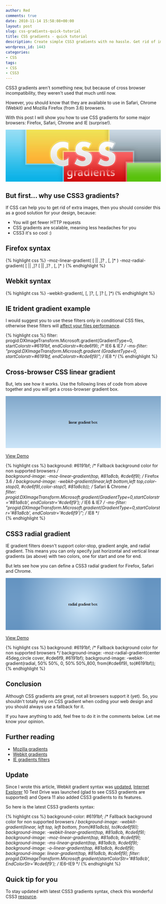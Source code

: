 ```yaml
---
author: Red
comments: true
date: 2010-11-14 15:58:08+00:00
layout: post
slug: css-gradients-quick-tutorial
title: CSS gradients - quick tutorial
description: Create simple CSS3 gradients with no hassle. Get rid of images and start using gradients now!
wordpress_id: 1443
categories:
- CSS
tags:
- CSS
- CSS3
---
```


CSS3 gradients aren't something new, but because of cross browser incompatibility, they weren't used that much until now. 

However, you should know that they are available to use in Safari, Chrome (Webkit) and Mozilla Firefox (from 3.6) browsers. 

With this post I will show you how to use CSS gradients for some major browsers: Firefox, Safari, Chrome and IE (surprise!).

[![CSS gradients](/dist/uploads/2010/11/css-gradients.jpg)](http://www.red-team-design.com/css-gradients-quick-tutorial) 

<!-- more -->

## But first... why use CSS3 gradients?

If CSS can help you to get rid of extra images, then you should consider this as a good solution for your design, because:

  * You will get fewer HTTP requests
  * CSS gradients are scalable, meaning less headaches for you
  * CSS3 it's so cool :)

## Firefox syntax    

{% highlight css %}
-moz-linear-gradient( [<point> || <angle>,]? <stop>, <stop> [, <stop>]* )
-moz-radial-gradient( [<position> || <angle>,]? [<shape> || <size>,]? <stop>, <stop>[, <stop>]* )
{% endhighlight %}

## Webkit syntax
    
{% highlight css %}
-webkit-gradient(<type>, <point> [, <radius>]?, <point> [, <radius>]? [, <stop>]*)
{% endhighlight %} 

## IE trident gradient example

I would suggest you to use these filters only in conditional CSS files, otherwise these filters will [affect your files performance](http://msdn.microsoft.com/en-us/library/ms532847%28VS.85%29.aspx).

{% highlight css %}
filter: progid:DXImageTransform.Microsoft.gradient(GradientType=0, startColorstr=#6191bf, endColorstr=#cde6f9); /* IE6 & IE7 */
-ms-filter: "progid:DXImageTransform.Microsoft.gradient (GradientType=0, startColorstr=#6191bf, endColorstr=#cde6f9)"; /* IE8 */
{% endhighlight %}  

## Cross-browser CSS linear gradient

But, lets see how it works. Use the following lines of code from above together and you will get a cross-browser gradient box.

[![](/dist/uploads/2010/11/css-linear-gradient.png)](/dist/uploads/2010/11/css-linear-gradient.html)

[View Demo](/dist/uploads/2010/11/css-linear-gradient.html)

{% highlight css %}
background: #6191bf; /* Fallback background color for non supported browsers */   
background-image: -moz-linear-gradient(top, #81a8cb, #cde6f9); /* Firefox 3.6 */
background-image: -webkit-gradient(linear,left bottom,left top,color-stop(0, #cde6f9),color-stop(1, #81a8cb)); /* Safari & Chrome */     
filter: progid:DXImageTransform.Microsoft.gradient(GradientType=0,startColorstr='#81a8cb', endColorstr='#cde6f9'); /* IE6 & IE7 */
-ms-filter: "progid:DXImageTransform.Microsoft.gradient(GradientType=0,startColorstr='#81a8cb', endColorstr='#cde6f9')"; /* IE8 */  
{% endhighlight %}

## CSS3 radial gradient

IE gradient filters doesn't support color-stop, gradient angle, and radial gradient. This means you can only specify just horizontal and vertical linear gradients (as above) with two colors, one for start and one for end. 

But lets see how you can define a CSS3 radial gradient for Firefox, Safari and Chrome.

[![](/dist/uploads/2010/11/css-radial-gradient.png)](/dist/uploads/2010/11/css-radial-gradient.html)


[View Demo](/dist/uploads/2010/11/css-radial-gradient.html)

{% highlight css %}
background: #6191bf; /* Fallback background color for non supported browsers */ 
background-image: -moz-radial-gradient(center 45deg,circle cover, #cde6f9, #6191bf);
background-image: -webkit-gradient(radial, 50% 50%, 0, 50% 50%,800, from(#cde6f9), to(#6191bf));
{% endhighlight %} 

## Conclusion

Although CSS gradients are great, not all browsers support it (yet). So, you shouldn't totally rely on CSS gradient when coding your web design and you should always use a fallback for it.

If you have anything to add, feel free to do it in the comments below. Let me know your opinion.

## Further reading

  * [Mozilla gradients](https://developer.mozilla.org/en/CSS/-moz-linear-gradient)
  * [Webkit gradients](http://webkit.org/blog/175/introducing-css-gradients/)
  * [IE gradients filters](http://msdn.microsoft.com/en-us/library/ms532997%28VS.85,loband%29.aspx)

## Update

Since I wrote this article, Webkit gradient syntax was [updated](http://www.red-team-design.com/css3-webkit-gradient-support-updated), [Internet Explorer](http://www.red-team-design.com/how-to-solve-common-ie-bugs) 10 Test Drive was launched (glad to see CSS3 gradients are supported) and Opera 11 also added CSS3 gradients to its features.

So here is the latest CSS3 gradients syntax:

{% highlight css %}
background-color: #6191bf; /* Fallback background color for non supported browsers */
background-image: -webkit-gradient(linear, left top, left bottom, from(#81a8cb), to(#cde6f9));
background-image: -webkit-linear-gradient(top, #81a8cb, #cde6f9);
background-image: -moz-linear-gradient(top, #81a8cb, #cde6f9);
background-image: -ms-linear-gradient(top, #81a8cb, #cde6f9);
background-image: -o-linear-gradient(top, #81a8cb, #cde6f9);
background-image: linear-gradient(top, #81a8cb, #cde6f9);
filter: progid:DXImageTransform.Microsoft.gradient(startColorStr='#81a8cb', EndColorStr='#cde6f9'); /* IE6–IE9 */
{% endhighlight %}

## Quick tip for you

To stay updated with latest CSS3 gradients syntax, check this wonderful CSS3 [resource](http://css3please.com/).